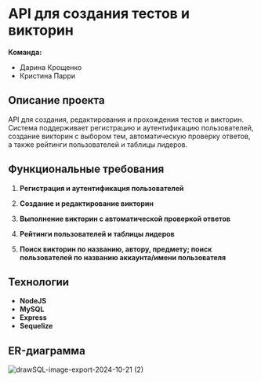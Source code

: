 # API для создания тестов и викторин

**Команда:**  
- Дарина Крощенко  
- Кристина Парри  

## Описание проекта
API для создания, редактирования и прохождения тестов и викторин. Система поддерживает регистрацию и аутентификацию пользователей, создание викторин с выбором тем, автоматическую проверку ответов, а также рейтинги пользователей и таблицы лидеров.

## Функциональные требования
1. **Регистрация и аутентификация пользователей**  
   
2. **Создание и редактирование викторин**  

3. **Выполнение викторин с автоматической проверкой ответов**  

4. **Рейтинги пользователей и таблицы лидеров**

5. **Поиск викторин по названию, автору, предмету; поиск пользователей по названию аккаунта/имени пользователя**  

## Технологии
- **NodeJS** 
- **MySQL** 
- **Express** 
- **Sequelize**

## ER-диаграмма
![drawSQL-image-export-2024-10-21 (2)](https://github.com/user-attachments/assets/5c9f7c43-ec35-4129-bc1c-fce79a006e4d)



